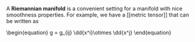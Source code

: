 A **Riemannian manifold** is a convenient setting for a manifold with nice smoothness properties. For example, we have a [[metric tensor]] that can be written as

\begin{equation}
g = g_{ij} \dd{x^i}\otimes \dd{x^j}
\end{equation}